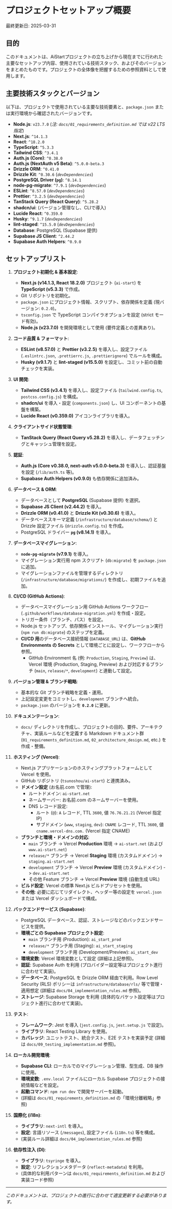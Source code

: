 # プロジェクトセットアップ概要

最終更新日: 2025-03-31

## 目的

このドキュメントは、AiStartプロジェクトの立ち上げから現在までに行われた主要なセットアップ内容、使用されている技術スタック、およびそのバージョンをまとめたものです。プロジェクトの全体像を把握するための参照資料として使用します。

## 主要技術スタックとバージョン

以下は、プロジェクトで使用されている主要な技術要素と、`package.json` または実行環境から確認されたバージョンです。

*   **Node.js**: `v23.7.0` (*注: `docs/01_requirements_definition.md` では v22 LTS 指定*)
*   **Next.js**: `^14.1.3`
*   **React**: `^18.2.0`
*   **TypeScript**: `^5.3.3`
*   **Tailwind CSS**: `^3.4.1`
*   **Auth.js (Core)**: `^0.38.0`
*   **Auth.js (NextAuth v5 Beta)**: `^5.0.0-beta.3`
*   **Drizzle ORM**: `^0.41.0`
*   **Drizzle Kit**: `^0.30.6` (*`devDependencies`*)
*   **PostgreSQL Driver (`pg`)**: `^8.14.1`
*   **node-pg-migrate**: `^7.9.1` (*`devDependencies`*)
*   **ESLint**: `^8.57.0` (*`devDependencies`*)
*   **Prettier**: `^3.2.5` (*`devDependencies`*)
*   **TanStack Query (React Query)**: `^5.28.2`
*   **shadcn/ui**: (バージョン管理なし、CLIで導入)
*   **Lucide React**: `^0.359.0`
*   **Husky**: `^9.1.7` (*`devDependencies`*)
*   **lint-staged**: `^15.5.0` (*`devDependencies`*)
*   **Database**: PostgreSQL (Supabase 提供)
*   **Supabase JS Client**: `^2.44.2`
*   **Supabase Auth Helpers**: `^0.9.0`

## セットアップリスト

1.  **プロジェクト初期化 & 基本設定**:
    *   **Next.js (v14.1.3, React 18.2.0)** プロジェクト (`ai-start`) を **TypeScript (v5.3.3)** で作成。
    *   Git リポジトリを初期化。
    *   `package.json` にプロジェクト情報、スクリプト、依存関係を定義 (現バージョン: `0.2.0`)。
    *   `tsconfig.json` で TypeScript コンパイラオプションを設定 (strict モード有効)。
    *   **Node.js (v23.7.0)** を開発環境として使用 (要件定義との差異あり)。

2.  **コード品質 & フォーマット**:
    *   **ESLint (v8.57.0)** と **Prettier (v3.2.5)** を導入し、設定ファイル (`.eslintrc.json`, `.prettierrc.js`, `.prettierignore`) でルールを構成。
    *   **Husky (v9.1.7)** と **lint-staged (v15.5.0)** を設定し、コミット前の自動チェックを実装。

3.  **UI 開発**:
    *   **Tailwind CSS (v3.4.1)** を導入し、設定ファイル (`tailwind.config.ts`, `postcss.config.js`) を構成。
    *   **shadcn/ui** を導入・設定 (`components.json`) し、UI コンポーネントの基盤を構築。
    *   **Lucide React (v0.359.0)** アイコンライブラリを導入。

4.  **クライアントサイド状態管理**:
    *   **TanStack Query (React Query v5.28.2)** を導入し、データフェッチングとキャッシュ管理を設定。

5.  **認証**:
    *   **Auth.js (Core v0.38.0, next-auth v5.0.0-beta.3)** を導入し、認証基盤を設定 (`/lib/auth.ts` 等)。
    *   **Supabase Auth Helpers (v0.9.0)** も依存関係に追加済み。

6.  **データベース & ORM**:
    *   データベースとして **PostgreSQL** (Supabase 提供) を選択。
    *   **Supabase JS Client (v2.44.2)** を導入。
    *   **Drizzle ORM (v0.41.0)** と **Drizzle Kit (v0.30.6)** を導入。
    *   データベーススキーマ定義 (`/infrastructure/database/schema/`) と Drizzle 設定ファイル (`drizzle.config.ts`) を作成。
    *   PostgreSQL ドライバー **`pg` (v8.14.1)** を導入。

7.  **データベースマイグレーション**:
    *   **`node-pg-migrate` (v7.9.1)** を導入。
    *   マイグレーション実行用 npm スクリプト (`db:migrate`) を `package.json` に追加。
    *   マイグレーションファイルを管理するディレクトリ (`/infrastructure/database/migrations/`) を作成し、初期ファイルを追加。

8.  **CI/CD (GitHub Actions)**:
    *   データベースマイグレーション用 GitHub Actions ワークフロー (`.github/workflows/database-migration.yml`) を作成・設定。
    *   トリガー条件（ブランチ、パス）を設定。
    *   Node.js セットアップ、依存関係インストール、マイグレーション実行 (`npm run db:migrate`) のステップを定義。
    *   **CI/CD 用**のデータベース接続情報 (`DATABASE_URL`) は、**GitHub Environments の Secrets** として環境ごとに設定し、ワークフローから参照。
        *   GitHub Environment 名 (例: `Production`, `Staging`, `Preview`) は、Vercel 環境 (Production, Staging, Preview) および対応するブランチ (`main`, `release/*`, `development`) と連動して設定。

9.  **バージョン管理 & ブランチ戦略**:
    *   基本的な Git ブランチ戦略を定義・運用。
    *   上記設定変更をコミットし、`development` ブランチへ統合。
    *   `package.json` のバージョンを **`0.2.0`** に更新。

10. **ドキュメンテーション**:
    *   `docs/` ディレクトリを作成し、プロジェクトの目的、要件、アーキテクチャ、実装ルールなどを定義する Markdown ドキュメント群 (`01_requirements_definition.md`, `02_architecture_design.md`, etc.) を作成・整備。

11. **ホスティング (Vercel)**:
    *   Next.js アプリケーションのホスティングプラットフォームとして Vercel を使用。
    *   GitHub リポジトリ (`tsunoshou/ai-start`) と連携済み。
    *   **ドメイン設定** (お名前.com で管理):
        *   ルートドメイン: `ai-start.net`
        *   ネームサーバー: お名前.com のネームサーバーを使用。
        *   DNS レコード設定:
            *   ルート (`@`): `A` レコード, TTL `3600`, 値 `76.76.21.21` (Vercel 指定 IP)
            *   サブドメイン (`www`, `staging`, `dev`): `CNAME` レコード, TTL `3600`, 値 `cname.vercel-dns.com.` (Vercel 指定 CNAME)
    *   **ブランチと環境・ドメインの対応**:
        *   `main` ブランチ -> Vercel **Production** 環境 -> `ai-start.net` (および `www.ai-start.net`)
        *   `release/*` ブランチ -> Vercel **Staging** 環境 (カスタムドメイン) -> `staging.ai-start.net`
        *   `development` ブランチ -> Vercel **Preview** 環境 (カスタムドメイン) -> `dev.ai-start.net`
        *   その他 Feature ブランチ -> Vercel **Preview** 環境 (自動生成 URL)
    *   **ビルド設定**: Vercel の標準 Next.js ビルドプリセットを使用。
    *   **その他**: 必要に応じてリダイレクト、ヘッダー等の設定を `vercel.json` または Vercel ダッシュボードで構成。

12. **バックエンドサービス (Supabase)**:
    *   PostgreSQL データベース、認証、ストレージなどのバックエンドサービスを提供。
    *   **環境ごとの Supabase プロジェクト設定**:
        *   `main` ブランチ用 (Production): `ai_start_prod`
        *   `release/*` ブランチ用 (Staging): `ai_start_staging`
        *   `development` ブランチ用 (Development/Preview): `ai_start_dev`
    *   **環境変数**: Vercel 環境変数として設定 (詳細は上記参照)。
    *   **認証**: Supabase Auth を利用 (プロバイダー設定等はプロジェクト進行に合わせて実装)。
    *   **データベース**: PostgreSQL を Drizzle ORM 経由で利用。Row Level Security (RLS) ポリシーは `infrastructure/database/rls/` 等で管理・適用想定 (詳細は `docs/04_implementation_rules.md` 参照)。
    *   **ストレージ**: Supabase Storage を利用 (具体的なバケット設定等はプロジェクト進行に合わせて実装)。

13. **テスト**:
    *   **フレームワーク**: Jest を導入 (`jest.config.js`, `jest.setup.js` で設定)。
    *   **ライブラリ**: React Testing Library を使用。
    *   **カバレッジ**: ユニットテスト、統合テスト、E2E テストを実装予定 (詳細は `docs/09_testing_implementation.md` 参照)。

14. **ローカル開発環境**:
    *   **Supabase CLI**: ローカルでのマイグレーション管理、型生成、DB 操作に使用。
    *   **環境変数**: `.env.local` ファイルにローカル Supabase プロジェクトの接続情報などを設定。
    *   **起動コマンド**: `npm run dev` で開発サーバーを起動。
    *   (詳細は `docs/01_requirements_definition.md` の「環境分離戦略」参照)

15. **国際化 (i18n)**:
    *   **ライブラリ**: `next-intl` を導入。
    *   **設定**: 言語リソース (`/messages`), 設定ファイル (`i18n.ts`) 等を構成。
    *   (実装ルール詳細は `docs/04_implementation_rules.md` 参照)

16. **依存性注入 (DI)**:
    *   **ライブラリ**: `tsyringe` を導入。
    *   **設定**: リフレクションメタデータ (`reflect-metadata`) を利用。
    *   (具体的な利用パターンは `docs/01_requirements_definition.md` および実装コード参照)

---

*このドキュメントは、プロジェクトの進行に合わせて適宜更新する必要があります。* 